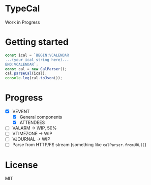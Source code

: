 # TypeCal

Work in Progress

# Getting started

```typescript
const ical = `BEGIN:VCALENDAR
...(your ical string here)...
END:VCALENDAR`;
const cal = new CalParser();
cal.parseCal(ical);
console.log(cal.toJson());
```

# Progress

- [x] VEVENT
    - [x] General components
    - [x] ATTENDEES
- [ ] VALARM -> WIP, 50%
- [ ] VTIMEZONE -> WIP
- [ ] VJOURNAL -> WIP
- [ ] Parse from HTTP/FS stream (something like `calParser.fromURL()`)

# License 

MIT
